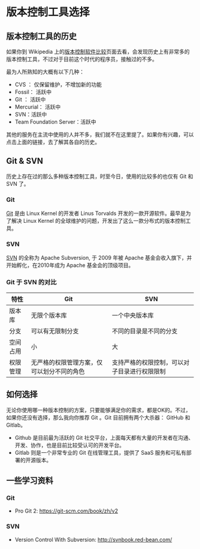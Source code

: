 # 版本控制工具选择

## 版本控制工具的历史

如果你到 Wikipedia 上的[版本控制软件比较][1]页面去看，会发现历史上有非常多的版本控制工具，不过对于目前这个时代的程序员，接触过的不多。

最为人所熟知的大概有以下几种：

- CVS ： 仅保留维护，不增加新的功能
- Fossil： 活跃中
- Git ： 活跃中
- Mercurial： 活跃中
- SVN：活跃中
- Team Foundation Server：活跃中

其他的服务在主流中使用的人并不多，我们就不在这里提了。如果你有兴趣，可以点击上面的链接，去了解其各自的历史。

## Git & SVN

历史上存在过的那么多种版本控制工具，时至今日，使用的比较多的也仅有 Git 和 SVN 了。

###  Git

[Git][2] 是由 Linux Kernel 的开发者 Linus Torvalds 开发的一款开源软件。最早是为了解决 Linux Kernel 的全球维护的问题，开发出了这么一款分布式的版本控制工具。

### SVN

[SVN][3] 的全称为 Apache Subversion, 于 2009 年被 Apache 基金会收入旗下，并开始孵化，在2010年成为 Apache 基金会的顶级项目。

### Git 于 SVN 的对比

| 特性 | Git | SVN |
| --- | --- | ---|
| 版本库 | 无限个版本库| 一个中央版本库|
| 分支| 可以有无限制分支 | 不同的目录是不同的分支|
| 空间占用 | 小 | 大 |
| 权限管理 | 无严格的权限管理方案，仅可以划分不同的角色 | 支持严格的权限控制，可以对子目录进行权限限制|


## 如何选择

无论你使用哪一种版本控制的方案，只要能够满足你的需求，都是OK的。不过，如果你还没有选择，那么我向你推荐 Git 。Git 目前拥有两个大杀器： GitHub 和 Gitlab。

- Github 是目前最为活跃的 Git 社交平台，上面每天都有大量的开发者在沟通、开发、协作，也是目前比较受认可的开发平台。
- Gitlab 则是一个非常专业的 Git 在线管理工具，提供了 SaaS 服务和可私有部署的开源版本。

## 一些学习资料

### Git

- Pro Git 2: https://git-scm.com/book/zh/v2

### SVN

- Version Control With Subversion: http://svnbook.red-bean.com/

[1]:https://zh.wikipedia.org/wiki/%E7%89%88%E6%9C%AC%E6%8E%A7%E5%88%B6%E8%BD%AF%E4%BB%B6%E6%AF%94%E8%BE%83
[2]:https://zh.wikipedia.org/wiki/Git
[3]:https://zh.wikipedia.org/wiki/Subversion